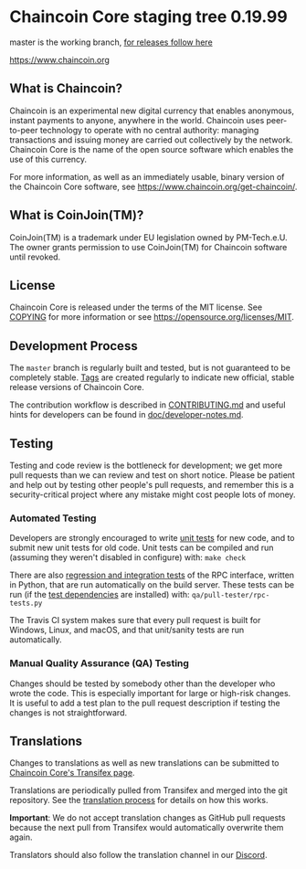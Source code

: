 Chaincoin Core staging tree 0.19.99
===============================

master is the working branch, [for releases follow here](https://github.com/chaincoin/chaincoin/releases)

https://www.chaincoin.org


What is Chaincoin?
----------------

Chaincoin is an experimental new digital currency that enables anonymous, instant
payments to anyone, anywhere in the world. Chaincoin uses peer-to-peer technology
to operate with no central authority: managing transactions and issuing money
are carried out collectively by the network. Chaincoin Core is the name of the open
source software which enables the use of this currency.

For more information, as well as an immediately usable, binary version of
the Chaincoin Core software, see https://www.chaincoin.org/get-chaincoin/.

What is CoinJoin(TM)?
----------------

CoinJoin(TM) is a trademark under EU legislation owned by PM-Tech.e.U.
The owner grants permission to use CoinJoin(TM) for Chaincoin software until revoked.

License
-------

Chaincoin Core is released under the terms of the MIT license. See [COPYING](COPYING) for more
information or see https://opensource.org/licenses/MIT.

Development Process
-------------------

The `master` branch is regularly built and tested, but is not guaranteed to be completely stable. [Tags](https://github.com/chaincoin/chaincoin/tags) are created
regularly to indicate new official, stable release versions of Chaincoin Core.

The contribution workflow is described in [CONTRIBUTING.md](CONTRIBUTING.md)
and useful hints for developers can be found in [doc/developer-notes.md](doc/developer-notes.md).

Testing
-------

Testing and code review is the bottleneck for development; we get more pull
requests than we can review and test on short notice. Please be patient and help out by testing
other people's pull requests, and remember this is a security-critical project where any mistake might cost people
lots of money.

### Automated Testing

Developers are strongly encouraged to write [unit tests](/doc/unit-tests.md) for new code, and to
submit new unit tests for old code. Unit tests can be compiled and run
(assuming they weren't disabled in configure) with: `make check`

There are also [regression and integration tests](/qa) of the RPC interface, written
in Python, that are run automatically on the build server.
These tests can be run (if the [test dependencies](/qa) are installed) with: `qa/pull-tester/rpc-tests.py`


The Travis CI system makes sure that every pull request is built for Windows, Linux, and macOS, and that unit/sanity tests are run automatically.

### Manual Quality Assurance (QA) Testing

Changes should be tested by somebody other than the developer who wrote the
code. This is especially important for large or high-risk changes. It is useful
to add a test plan to the pull request description if testing the changes is
not straightforward.

Translations
------------

Changes to translations as well as new translations can be submitted to
[Chaincoin Core's Transifex page](https://www.transifex.com/chaincoin/chaincoin/).

Translations are periodically pulled from Transifex and merged into the git repository. See the
[translation process](doc/translation_process.md) for details on how this works.

**Important**: We do not accept translation changes as GitHub pull requests because the next
pull from Transifex would automatically overwrite them again.

Translators should also follow the translation channel in our [Discord](https://discord.gg/NabdcJ7).

